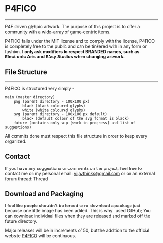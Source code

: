 # P4FICO #
----------

P4F driven glyhpic artwork. The purpose of this project is to offer a community with a wide-array of game-centric items. 

P4FICO falls under the MIT license and to comply with the license, P4FICO is completely free to the public and can be tinkered with in any form or fashion. **I only ask modifiers to respect BRANDED names, such as Electronic Arts and EAsy Studios when changing artwork.**

## File Structure ##
--------

P4FICO is structured very simply -

    main (master directory)
		png (parent directory - 100x100 px)
			black (black coloured glyphs)
			white (white coloured glyphs)
		svg (parent directory - 100x100 px default)
			black (default colour of the svg format is black)
		future (contains only wip [work in progress] and list of suggestions)

All commits done must respect this file structure in order to keep every organized.

## Contact ##

If you have any suggestions or comments on the project, feel free to contact me on my personal email: [vijaythinks@gmail.com](mailto:vijaythinks@gmail.com) or on an external forum thread: Thread

## Download and Packaging ##

I feel like people shouldn't be forced to re-download a package just because one little image has been added. This is why I used GitHub; You can download individual files when they are released and marked off the future directory. 

Major releases will be in increments of 50, but the addition to the official website [P4FICO](http://www.shadyorange.com/tools/p4fico) will be continuous.

